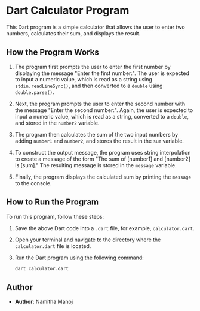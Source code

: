 # Dart Calculator Program

This Dart program is a simple calculator that allows the user to enter two numbers, calculates their sum, and displays the result.

## How the Program Works

1. The program first prompts the user to enter the first number by displaying the message "Enter the first number:". The user is expected to input a numeric value, which is read as a string using `stdin.readLineSync()`, and then converted to a `double` using `double.parse()`.

2. Next, the program prompts the user to enter the second number with the message "Enter the second number:". Again, the user is expected to input a numeric value, which is read as a string, converted to a `double`, and stored in the `number2` variable.

3. The program then calculates the sum of the two input numbers by adding `number1` and `number2`, and stores the result in the `sum` variable.

4. To construct the output message, the program uses string interpolation to create a message of the form "The sum of [number1] and [number2] is [sum]." The resulting message is stored in the `message` variable.

5. Finally, the program displays the calculated sum by printing the `message` to the console.

## How to Run the Program

To run this program, follow these steps:

1. Save the above Dart code into a `.dart` file, for example, `calculator.dart`.

2. Open your terminal and navigate to the directory where the `calculator.dart` file is located.

3. Run the Dart program using the following command:

   ```bash
   dart calculator.dart
## Author

- **Author**: Namitha Manoj
